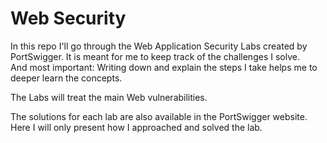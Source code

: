 # Web Security

In this repo I'll go through the Web Application Security Labs created by PortSwigger. It is meant for me to keep track of the challenges I solve.   
And most important: Writing down and explain the steps I take helps me to deeper learn the concepts.

The Labs will treat the main Web vulnerabilities.

The solutions for each lab are also available in the PortSwigger website. Here I will only present how I approached and solved the lab.
